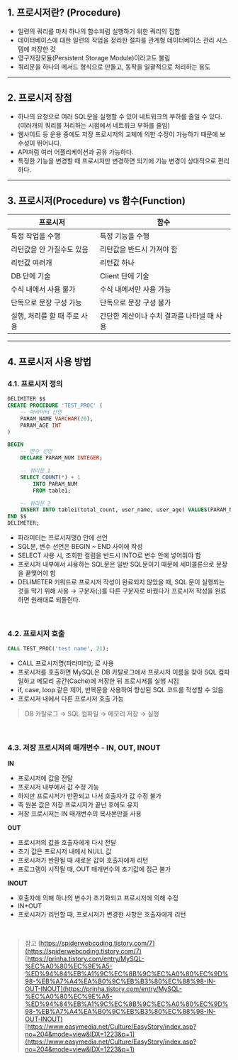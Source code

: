 ## 1. 프로시저란? (Procedure)
- 일련의 쿼리를 마치 하나의 함수처럼 실행하기 위한 쿼리의 집합
- 데이터베이스에 대한 일련의 작업을 정리한 절차를 관계형 데이터베이스 관리 시스템에 저장한 것
- 영구저장모듈(Persistent Storage Module)이라고도 불림
- 쿼리문을 하나의 메서드 형식으로 만들고, 동작을 일괄적으로 처리하는 용도

<hr>

## 2. 프로시저 장점
- 하나의 요청으로 여러 SQL문을 실행할 수 있어 네트워크의 부하를 줄일 수 있다. (여러개의 쿼리를 처리하는 시점에서 네트워크 부하를 줄임)
- 웹사이트 등 운용 중에도 저장 프로시저의 교체에 의한 수정이 가능하기 때문에 보수성이 뛰어나다. 
- API처럼 여러 어플리케이션과 공유 가능하다. 
- 특정한 기능을 변경할 때 프로시저만 변경하면 되기에 기능 변경이 상대적으로 편리하다. 

<hr>

## 3. 프로시저(Procedure) vs 함수(Function)

| 프로시저 | 함수 |
| --- | --- |
| 특정 작업을 수행 | 특정 기능을 수행 | 
| 리턴값을 안 가질수도 있음 | 리턴값을 반드시 가져야 함 |
| 리턴값 여러개 | 리턴값 하나 |
| DB 단에 기술 | Client 단에 기술 |
| 수식 내에서 사용 불가 | 수식 내에서만 사용 가능
| 단독으로 문장 구성 가능 | 단독으로 문장 구성 불가 |
| 실행, 처리를 할 때 주로 사용 | 간단한 계산이나 수치 결과를 나타낼 때 사용 | 

<hr>

## 4. 프로시저 사용 방법
### 4.1. 프로시저 정의

```sql
DELIMITER $$
CREATE PROCEDURE 'TEST_PROC' (
    -- 파라미터 선언
    PARAM_NAME VARCHAR(20),
    PARAM_AGE INT
)

BEGIN
    -- 변수 선언
    DECLARE PARAM_NUM INTEGER;

    -- 쿼리문 1
    SELECT COUNT(*) + 1
        INTO PARAM_NUM
        FROM table1;

    -- 쿼리문 2
    INSERT INTO table1(total_count, user_name, user_age) VALUES(PARAM_NUM, PARAM_NAME, PARAM_AGE);
END $$
DELIMETER;
```

- 파라미터는 프로시저명() 안에 선언
- SQL문, 변수 선언은 BEGIN ~ END 사이에 작성
- SELECT 사용 시, 조회한 컬럼을 반드시 INTO로 변수 안에 넣어줘야 함
- 프로시저 내부에서 사용하는 SQL문은 일반 SQL문이기 때문에 세미콜론으로 문장을 끝맺어야 함
- DELIMETER 키워드로 프로시저 작성이 완료되지 않았을 때, SQL 문이 실행되는 것을 막기 위해 사용 → 구분자(;)를 다른 구분자로 바꿨다가 프로시저 작성을 완료 하면 원래대로 되돌린다.

<br>

### 4.2. 프로시저 호출
```sql
CALL TEST_PROC('test name', 21);
```

- CALL 프로시저명(파라미터); 로 사용
- 프로시저를 호출하면 MySQL은 DB 카탈로그에서 프로시저 이름을 찾아 SQL 컴파일하고 메모리 공간(Cache)에 저장한 뒤 프로시저를 실행 시킴
- if, case, loop 같은 제어, 반복문을 사용하여 향상된 SQL 코드를 작성할 수 있음
- 프로시저 내에서 다른 프로시저 호출 가능

> DB 카탈로그 → SQL 컴파일 → 메모리 저장 → 실행

<br>

### 4.3. 저장 프로시저의 매개변수 - IN, OUT, INOUT

**IN**
- 프로시저에 값을 전달
- 프로시저 내부에서 값 수정 가능
- 하지만 프로시저가 반환되고 나서 호출자가 값 수정 불가 
- 즉 원본 값은 저장 프로시저가 끝난 후에도 유지
- 저장 프로시저는 IN 매개변수의 복사본만을 사용

**OUT**
- 프로시저의 값을 호출자에게 다시 전달
- 초기 값은 프로시저 내에서 NULL 값
- 프로시저가 반환될 때 새로운 값이 호출자에게 리턴
- 프로그램이 시작될 때, OUT 매개변수의 초기값에 접근 불가 

**INOUT**
- 호출자에 의해 하나의 변수가 초기화되고 프로시저에 의해 수정
- IN+OUT
- 프로시저가 리턴할 때, 프로시저가 변경한 사항은 호출자에게 리턴



<br>

> 참고
> [https://spiderwebcoding.tistory.com/7](https://spiderwebcoding.tistory.com/7)
> [https://prinha.tistory.com/entry/MySQL-%EC%A0%80%EC%9E%A5-%ED%94%84%EB%A1%9C%EC%8B%9C%EC%A0%80%EC%9D%98-%EB%A7%A4%EA%B0%9C%EB%B3%80%EC%88%98-IN-OUT-INOUT](https://prinha.tistory.com/entry/MySQL-%EC%A0%80%EC%9E%A5-%ED%94%84%EB%A1%9C%EC%8B%9C%EC%A0%80%EC%9D%98-%EB%A7%A4%EA%B0%9C%EB%B3%80%EC%88%98-IN-OUT-INOUT)
> [https://www.easymedia.net/Culture/EasyStory/index.asp?no=204&mode=view&IDX=1223&p=1](https://www.easymedia.net/Culture/EasyStory/index.asp?no=204&mode=view&IDX=1223&p=1)